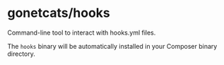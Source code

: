 gonetcats/hooks
=====

Command-line tool to interact with hooks.yml files.

The `hooks` binary will be automatically installed in your Composer binary directory.